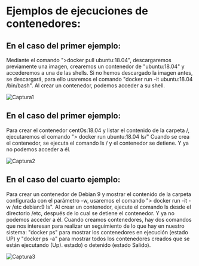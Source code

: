 # Ejemplos de ejecuciones de contenedores:

## En el caso del primer ejemplo:
<p> Mediante el comando ">docker pull ubuntu:18.04", descargaremos previamente una imagen, crearemos un contenedor de "ubuntu:18.04" y accederemos a una de las shells. Si no hemos descargado la imagen antes, se descargará, para ello usaremos el comando "docker run -it ubuntu:18.04 /bin/bash". Al crear un contenedor, podemos acceder a su shell.</p>  

![Captura1](https://user-images.githubusercontent.com/91874635/167316647-692b71b8-02fa-4b96-80de-acb6b10c2787.PNG)

## En el caso del primer ejemplo:
<p>Para crear el contenedor centOs:18.04 y listar el contenido de la carpeta /, ejecutaremos el comando "> docker run ubuntu:18.04 ls/" Cuando se crea el contenedor, se ejecuta el comando ls / y el contenedor se detiene. Y ya no podemos acceder a él.</p>

![Captura2](https://user-images.githubusercontent.com/91874635/167316649-ccb5d310-1923-4a14-9f8e-3d81d2de158f.PNG)

## En el caso del cuarto ejemplo:
<p>Para crear un contenedor de Debian 9 y mostrar el contenido de la carpeta configurada con el parámetro -w, usaremos el comando "> docker run -it -w /etc debian:9 ls". Al crear un contenedor, ejecute el comando ls desde el directorio /etc, después de lo cual se detiene el contenedor. Y ya no podemos acceder a él. Cuando creamos contenedores, hay dos comandos que nos interesan para realizar un seguimiento de lo que hay en nuestro sistema: "docker ps" para mostrar los contenedores en ejecución (estado UP) y "docker ps -a" para mostrar todos los contenedores creados que se están ejecutando (Up). estado) o detenido (estado Salido).</p>

![Captura3](https://user-images.githubusercontent.com/91874635/167316650-2458ab7f-c8e3-4f21-95a6-f03475df0796.PNG)
